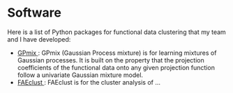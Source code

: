 # Software

Here is a list of Python packages for functional data clustering that my team and I have developed:
<ul>
	<li><a href="https://github.com/EAkeweje/GPmix">GPmix </a>: GPmix (Gaussian Process mixture) is for learning mixtures of Gaussian processes. It is built on the property that the projection coefficients of the functional data onto any given projection function follow a univariate Gaussian mixture model.  </li>
	<li><a href="https://github.com/samuelveersingh/FAE">FAEclust </a>: FAEclust is for the cluster analysis of ...  </li>
</ul>



